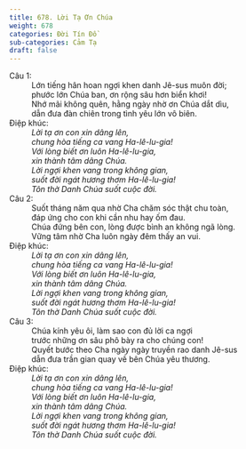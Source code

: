 ```yaml
---
title: 678. Lời Tạ Ơn Chúa
weight: 678
categories: Đời Tín Đồ
sub-categories: Cảm Tạ
draft: false
---
```

<dl><dt>Câu 1:</dt><dd data-verse="1">Lớn tiếng hân hoan ngợi khen danh Jê-sus muôn đời; <br/>phước lớn Chúa ban, ơn rộng sâu hơn biển khơi! <br/>Nhớ mãi không quên, hằng ngày nhờ ơn Chúa dắt dìu, <br/>dẫn đưa đàn chiên trong tình yêu lớn vô biên. </dd><dt>Điệp khúc:</dt><dd data-chorus="1"><em>Lời tạ ơn con xin dâng lên, <br/>chung hòa tiếng ca vang Ha-lê-lu-gia! <br/>Với lòng biết ơn luôn Ha-lê-lu-gia, <br/>xin thành tâm dâng Chúa. <br/>Lời ngợi khen vang trong không gian, <br/>suốt đời ngát hương thơm Ha-lê-lu-gia! <br/>Tôn thờ Danh Chúa suốt cuộc đời. </em></dd><dt>Câu 2:</dt><dd data-verse="2">Suốt tháng năm qua nhờ Cha chăm sóc thật chu toàn, <br/>đáp ứng cho con khi cần nhu hay ốm đau. <br/>Chúa đứng bên con, lòng được bình an không ngã lòng. <br/>Vững tâm nhờ Cha luôn ngày đêm thấy an vui. </dd><dt>Điệp khúc:</dt><dd data-chorus="1"><em>Lời tạ ơn con xin dâng lên, <br/>chung hòa tiếng ca vang Ha-lê-lu-gia! <br/>Với lòng biết ơn luôn Ha-lê-lu-gia, <br/>xin thành tâm dâng Chúa. <br/>Lời ngợi khen vang trong không gian, <br/>suốt đời ngát hương thơm Ha-lê-lu-gia! <br/>Tôn thờ Danh Chúa suốt cuộc đời. </em></dd><dt>Câu 3:</dt><dd data-verse="3">Chúa kính yêu ôi, làm sao con đủ lời ca ngợi <br/>trước những ơn sâu phô bày ra cho chúng con! <br/>Quyết bước theo Cha ngày ngày truyền rao danh Jê-sus <br/>dẫn đưa trần gian quay về bên Chúa yêu thương. </dd><dt>Điệp khúc:</dt><dd data-chorus="1"><em>Lời tạ ơn con xin dâng lên, <br/>chung hòa tiếng ca vang Ha-lê-lu-gia! <br/>Với lòng biết ơn luôn Ha-lê-lu-gia, <br/>xin thành tâm dâng Chúa. <br/>Lời ngợi khen vang trong không gian, <br/>suốt đời ngát hương thơm Ha-lê-lu-gia! <br/>Tôn thờ Danh Chúa suốt cuộc đời. </em></dd></dl>